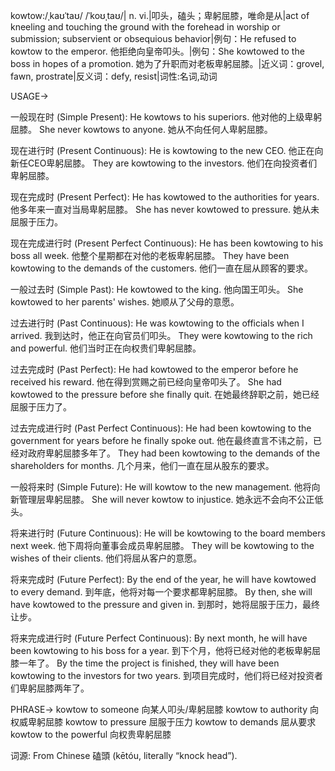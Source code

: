 kowtow:/ˌkaʊˈtaʊ/ /ˈkoʊˌtaʊ/| n. vi.|叩头，磕头；卑躬屈膝，唯命是从|act of kneeling and touching the ground with the forehead in worship or submission; subservient or obsequious behavior|例句：He refused to kowtow to the emperor. 他拒绝向皇帝叩头。|例句：She kowtowed to the boss in hopes of a promotion. 她为了升职而对老板卑躬屈膝。|近义词：grovel, fawn, prostrate|反义词：defy, resist|词性:名词,动词

USAGE->

一般现在时 (Simple Present):
He kowtows to his superiors. 他对他的上级卑躬屈膝。
She never kowtows to anyone. 她从不向任何人卑躬屈膝。

现在进行时 (Present Continuous):
He is kowtowing to the new CEO. 他正在向新任CEO卑躬屈膝。
They are kowtowing to the investors. 他们在向投资者们卑躬屈膝。

现在完成时 (Present Perfect):
He has kowtowed to the authorities for years. 他多年来一直对当局卑躬屈膝。
She has never kowtowed to pressure. 她从未屈服于压力。

现在完成进行时 (Present Perfect Continuous):
He has been kowtowing to his boss all week. 他整个星期都在对他的老板卑躬屈膝。
They have been kowtowing to the demands of the customers. 他们一直在屈从顾客的要求。

一般过去时 (Simple Past):
He kowtowed to the king. 他向国王叩头。
She kowtowed to her parents' wishes. 她顺从了父母的意愿。

过去进行时 (Past Continuous):
He was kowtowing to the officials when I arrived. 我到达时，他正在向官员们叩头。
They were kowtowing to the rich and powerful. 他们当时正在向权贵们卑躬屈膝。

过去完成时 (Past Perfect):
He had kowtowed to the emperor before he received his reward. 他在得到赏赐之前已经向皇帝叩头了。
She had kowtowed to the pressure before she finally quit. 在她最终辞职之前，她已经屈服于压力了。

过去完成进行时 (Past Perfect Continuous):
He had been kowtowing to the government for years before he finally spoke out. 他在最终直言不讳之前，已经对政府卑躬屈膝多年了。
They had been kowtowing to the demands of the shareholders for months. 几个月来，他们一直在屈从股东的要求。

一般将来时 (Simple Future):
He will kowtow to the new management. 他将向新管理层卑躬屈膝。
She will never kowtow to injustice. 她永远不会向不公正低头。

将来进行时 (Future Continuous):
He will be kowtowing to the board members next week. 他下周将向董事会成员卑躬屈膝。
They will be kowtowing to the wishes of their clients. 他们将屈从客户的意愿。

将来完成时 (Future Perfect):
By the end of the year, he will have kowtowed to every demand. 到年底，他将对每一个要求都卑躬屈膝。
By then, she will have kowtowed to the pressure and given in. 到那时，她将屈服于压力，最终让步。

将来完成进行时 (Future Perfect Continuous):
By next month, he will have been kowtowing to his boss for a year. 到下个月，他将已经对他的老板卑躬屈膝一年了。
By the time the project is finished, they will have been kowtowing to the investors for two years. 到项目完成时，他们将已经对投资者们卑躬屈膝两年了。

PHRASE->
kowtow to someone  向某人叩头/卑躬屈膝
kowtow to authority  向权威卑躬屈膝
kowtow to pressure  屈服于压力
kowtow to demands  屈从要求
kowtow to the powerful  向权贵卑躬屈膝


词源: From Chinese 磕頭 (kētóu, literally “knock head”).
